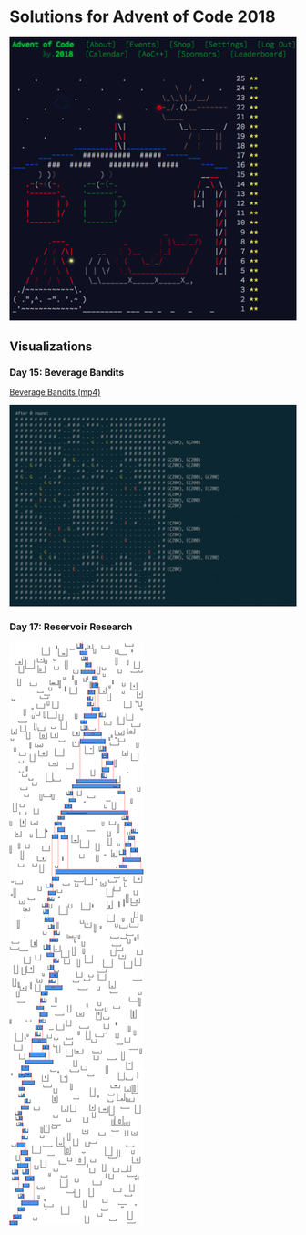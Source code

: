 # Solutions for Advent of Code 2018

![Advent of Code 2018](aoc2018.png)

## Visualizations

### Day 15: Beverage Bandits

[Beverage Bandits (mp4)](day-15/beverage-bandits.mp4)

![Beverage Bandits Animation](day-15/beverage-bandits.gif)

### Day 17: Reservoir Research

![Day 17](day-17/day17-output.png)
